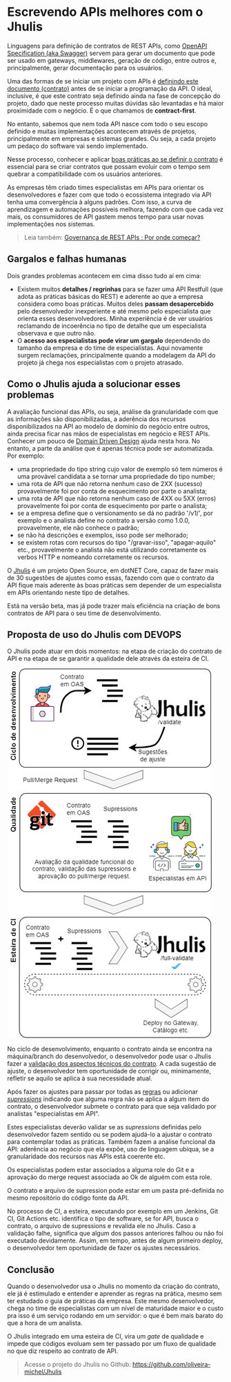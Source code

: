 # Escrevendo APIs melhores com o Jhulis

Linguagens para definição de contratos de REST APIs, como [OpenAPI Specification (aka Swagger)](https://swagger.io/docs/specification/about) servem para gerar um documento que pode ser usado em gateways, middlewares, geração de código, entre outros e, principalmente, gerar documentação para os usuários.

Uma das formas de se iniciar um projeto com APIs é [definindo este documento (contrato)](https://oliveira-michel.github.io/artigos/2020/01/28/definindo-contratos-de-rest-apis.htm) antes de se iniciar a programação da API. O ideal, inclusive, é que este contrato seja definido ainda na fase de concepção do projeto, dado que neste processo muitas dúvidas são levantadas e há maior proximidade com o negócio. É o que chamamos de **contract-first**.

No entanto, sabemos que nem toda API nasce com todo o seu escopo definido e muitas implementações acontecem através de projetos,  principalmente em empresas e sistemas grandes. Ou seja, a cada projeto um pedaço do software vai sendo implementado.

Nesse processo, conhecer e aplicar [boas práticas ao se definir o contrato](https://oliveira-michel.github.io/artigos/2019/07/11/guia-de-design-rest.htm) é essencial para se criar contratos que possam evoluir com o tempo sem quebrar a compatibilidade com os usuários anteriores.

As empresas têm criado times especialistas em APIs para orientar os desenvolvedores e fazer com que todo o ecossistema integrado via API tenha uma convergência à alguns padrões. Com isso, a curva de aprendizagem e automações possíveis melhora, fazendo com que cada vez mais, os consumidores de API gastem menos tempo para usar novas implementações nos sistemas.

> Leia também: [Governança de REST APIs : Por onde começar?](https://www.linkedin.com/pulse/governan%25C3%25A7a-de-rest-apis-por-onde-come%25C3%25A7ar-michel-oliveira-e-oliveira)

## Gargalos e falhas humanas

Dois grandes problemas acontecem em cima disso tudo aí em cima:

* Existem muitos **detalhes / regrinhas** para se fazer uma API Restfull (que adota as práticas básicas do REST) e aderente ao que a empresa considera como boas práticas. Muitos deles **passam desapercebido** pelo desenvolvedor inexperiente e até mesmo pelo especialista que orienta esses desenvolvedores. Minha experiência é de ver usuários reclamando de incoerência no tipo de detalhe que um especialista observava e que outro não. 
* O **acesso aos especialistas pode virar um gargalo** dependendo do tamanho da empresa e do time de especialistas. Aqui novamente surgem reclamações, principalmente quando a modelagem da API do projeto já chega nos especialistas com o projeto atrasado.

## Como o Jhulis ajuda a solucionar esses problemas

A avaliação funcional das APIs, ou seja, análise da granularidade com que as informações são disponibilizadas, a aderência dos recursos disponibilizados na API ao modelo de domínio do negócio entre outros, ainda precisa ficar nas mãos de especialistas em negócio e REST APIs. Conhecer um pouco de [Domain Driven Design](https://oliveira-michel.github.io/artigos/2020/01/28/definindo-contratos-de-rest-apis.htm#entendendo-e-representando-o-neg%C3%B3cio) ajuda nesta hora. No entanto, a parte da análise que é apenas técnica pode ser automatizada. Por exemplo:

* uma propriedade do tipo string cujo valor de exemplo só tem números é uma provável candidata a se tornar uma propriedade do tipo number;
* uma rota de API que não retorna nenhum caso de 2XX (sucesso) provavelmente foi por conta de esquecimento por parte o analista;
* uma rota de API que não retorna nenhum caso de 4XX ou 5XX (erros) provavelmente foi por conta de esquecimento por parte o analista;
* se a empresa define que o versionamento se dá no padrão '/v1/', por exemplo e o analista define no contrato a versão como 1.0.0, provavelmente, ele não conhece o padrão;
* se não há descrições e exemplos, isso pode ser melhorado;
* se existem rotas com recursos do tipo "/gravar-isso", "apagar-aquilo" etc., provavelmente o analista não está utilizando corretamente os verbos HTTP e nomeando corretamente os recursos.

O [Jhulis](https://github.com/oliveira-michel/Jhulis) é  um projeto Open Source, em dotNET Core, capaz de fazer mais de 30 sugestões de ajustes como essas, fazendo com que o contrato da API fique mais aderente às boas práticas sem depender de um especialista em APIs orientando neste tipo de detalhes.

Está na versão beta, mas já pode trazer mais eficiência na criação de bons contratos de API para o seu time de desenvolvimento.

## Proposta de uso do Jhulis com DEVOPS

O Jhulis pode atuar em dois momentos: na etapa de criação do contrato de API e na etapa de se garantir a qualidade dele através da esteira de CI.

![fluxo de uso do jhulis](https://raw.githubusercontent.com/oliveira-michel/artigos/master/jhulis/fluxo-integracao.png)

No ciclo de desenvolvimento, enquanto o contrato ainda se encontra na máquina/branch do desenvolvedor, o desenvolvedor pode usar o Jhulis fazer a [validação dos aspectos técnicos do contrato](https://github.com/oliveira-michel/Jhulis#post-em-validate). A cada sugestão de ajuste, o desenvolvedor tem oportunidade de corrigir ou, minimamente, refletir se aquilo se aplica à sua necessidade atual.

Após fazer os ajustes para passar por todas as [regras](https://github.com/oliveira-michel/Jhulis#regras) ou adicionar *[supressions](https://github.com/oliveira-michel/Jhulis#supressions)* indicando que alguma regra não se aplica a algum item do contrato, o desenvolvedor submete o contrato para que seja validado por analistas "especialistas em API".

Estes especialistas deverão validar se as *supressions* definidas pelo desenvolvedor fazem sentido ou se podem ajudá-lo a ajustar o contrato para contemplar todas as práticas. Também fazem a análise funcional da API: aderência ao negócio que ela expõe, uso de linguagem ubíqua, se a granularidade dos recursos nas APIs está coerente etc.

Os especialistas podem estar associados a alguma role do Git e a aprovação do merge request associada ao Ok de alguém com esta role.

O contrato e arquivo de supression pode estar em um pasta pré-definida no mesmo repositório do código fonte da API.

No processo de CI, a esteira, executando por exemplo em um Jenkins, Git CI, Git Actions etc. identifica o tipo de software, se for API, busca o contrato, o arquivo de supressions e revalida ele no Jhulis. Caso a validação falhe, significa que algum dos passos anteriores falhou ou não foi executado devidamente. Assim, em tempo, antes de algum primeiro deploy, o desenvolvedor tem oportunidade de fazer os ajustes necessários.

## Conclusão

Quando o desenvolvedor usa o Jhulis no momento da criação do contrato, ele já é estimulado e entender e aprender as regras na prática, mesmo sem ter estudado o guia de práticas da empresa. Este mesmo desenvolvedor, chega no time de especialistas com um nível de maturidade maior e o custo pra isso é um serviço rodando em um servidor: o que é bem mais barato do que a hora de um analista.

O Jhulis integrado em uma esteira de CI, vira um *gate* de qualidade e impede que códigos evoluam sem ter passado por um fluxo de qualidade no que diz respeito ao contrato de API.

> Acesse o projeto do Jhulis no Github: https://github.com/oliveira-michel/Jhulis